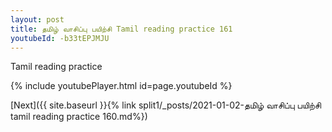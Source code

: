 ```yaml
---
layout: post
title: தமிழ் வாசிப்பு பயிற்சி Tamil reading practice 161
youtubeId: -b33tEPJMJU
---
```

 
 
Tamil reading practice
 
 
 
 
 


{% include youtubePlayer.html id=page.youtubeId %}
 
[Next]({{ site.baseurl }}{% link  split1/_posts/2021-01-02-தமிழ் வாசிப்பு பயிற்சி tamil reading practice 160.md%})
 
